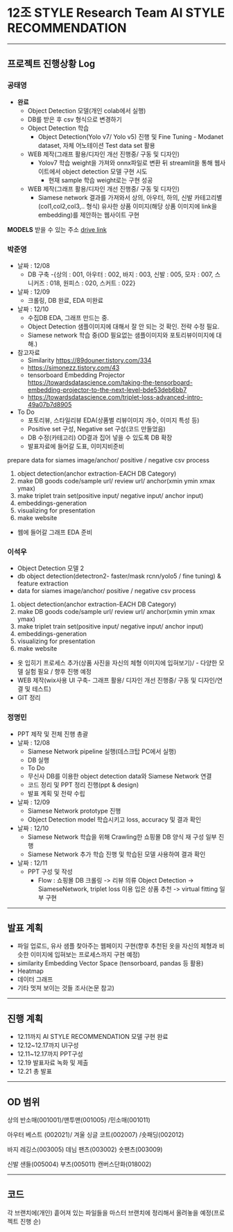 # 12조 STYLE Research Team **AI STYLE RECOMMENDATION** 
----
## 프로젝트 진행상황 Log 

### 공태영
  - **완료**
    - Object Detection 모델(개인 colab에서 실행)
    - DB를 받은 후 csv 형식으로 변경하기 
    - Object Detection 학습 
      - Object Detection(Yolo v7/ Yolo v5) 진행 및 Fine Tuning - Modanet dataset, 자체 어노테이션 Test data set 활용
    - WEB 제작(그래프 활용/디자인 개선 진행중/ 구동 및 디자인)
      - Yolov7 학습 weight을 가져와 onnx파일로 변환 뒤 streamlit을 통해 웹사이트에서 object detection 모델 구현 시도 
        - 현재 sample 학습 weight로는 구현 성공 
    - WEB 제작(그래프 활용/디자인 개선 진행중/ 구동 및 디자인)
      - Siamese network 결과를 가져와서 상의, 아우터, 하의, 신발 카테고리별(col1,col2,col3,.. 형식) 유사한 상품 이미지(해당 상품 이미지에 link을 embedding)를 제안하는 웹사이트 구현

**MODELS** 받을 수 있는 주소 
   [drive link](https://drive.google.com/file/d/19yuG4zq2mTh5iABGEXiQ5ep4EfnTr_jI/view?usp=sharing)
   

### 박준영
- 날짜 : 12/08
  - DB 구축 
    -{상의 : 001, 아우터 : 002, 바지 : 003, 신발 : 005, 모자 : 007, 스니커즈 : 018, 원피스 : 020, 스커트 : 022} 
- 날짜 : 12/09
  - 크롤링, DB 완료, EDA 미완료
- 날짜 : 12/10
  - 수집DB EDA, 그래프 만드는 중.
  - Object Detection 샘플이미지에 대해서 잘 안 되는 것 확인. 전략 수정 필요.
  - Siamese network 학습 중(OD 필요없는 샘플이미지와 포토리뷰이미지에 대해.)
- 참고자료
  - Similarity https://89douner.tistory.com/334
  - https://simonezz.tistory.com/43
  - tensorboard Embedding Projector https://towardsdatascience.com/taking-the-tensorboard-embedding-projector-to-the-next-level-bde53deb6bb7
  - https://towardsdatascience.com/triplet-loss-advanced-intro-49a07b7d8905
- To Do
  - 포토리뷰, 스타일리뷰 EDA(상품별 리뷰이미지 개수, 이미지 특성 등)
  - Positive set 구성, Negative set 구성(코드 만들었음)
  - DB 수정(카테고리) OD결과 집어 넣을 수 있도록 DB 확장
  - 발표자료에 들어갈 도표, 이미지비준비

prepare data for siames
image/anchor/ positive / negative csv
process 

1. object detection(anchor extraction-EACH DB Category)
2. make DB goods code/sample url/ review url/ anchor(xmin ymin xmax ymax)
3. make triplet train set(positive input/ negative input/ anchor input)
4. embeddings-generation
5. visualizing for presentation
6. make website
- 웹에 들어갈 그래프 EDA 준비

### 이석우

  - Object Detection 모델 2
  - db object detection(detectron2- faster/mask rcnn/yolo5 / fine tuning) & feature extraction
  - data for siames
image/anchor/ positive / negative csv
process 
1. object detection(anchor extraction-EACH DB Category)
2. make DB goods code/sample url/ review url/ anchor(xmin ymin xmax ymax)
3. make triplet train set(positive input/ negative input/ anchor input)
4. embeddings-generation
5. visualizing for presentation
6. make website
- 옷 입히기 프로세스 추가(상품 사진을 자신의 체형 이미지에 입혀보기)/ - 다양한 모델 실험 필요 / 향후 진행 예정
- WEB 제작(wix사용 UI 구축- 그래프 활용/ 디자인 개선 진행중/ 구동 및 디자인/연결 및 테스트)
- GIT 정리

### 정명민
- PPT 제작 및 전체 진행 총괄
- 날짜 : 12/08
  - Siamese Network pipeline 실행(데스크탑 PC에서 실행)
  - DB 실행
  - To Do
  - 무신사 DB를 이용한 object detection data와 Siamese Network 연결 
  - 코드 정리 및 PPT 정리 진행(ppt & design)
  - 발표 계획 및 전략 수립
- 날짜 : 12/09
  - Siamese Network prototype 진행
  - Object Detection model 학습시키고 loss, accuracy 및 결과 확인 
- 날짜 : 12/10
  - Siamese Network 학습을 위해 Crawling한 쇼핑몰 DB 양식 재 구성 일부 진행
  - Siamese Network 추가 학습 진행 및 학습된 모델 사용하여 결과 확인
- 날짜 : 12/11
  - PPT 구성 및 작성
    - Flow : 쇼핑몰 DB 크롤링 -> 리뷰 의류 Object Detection -> SiameseNetwork, triplet loss 이용 입은 상품 추천 -> virtual fitting 일부 구현 
----
## 발표 계획
- 파일 업로드, 유사 샘플 찾아주는 웹페이지 구현(향후 추천된 옷을 자신의 체형과 비슷한 이미지에 입혀보는 프로세스까지 구현 예정) 
- similarity Embedding Vector Space (tensorboard, pandas 등 활용)
- Heatmap
- 데이터 그래프
- 기타 멋져 보이는 것들 조사(논문 참고)

---
## 진행 계획
- 12.11까지 AI STYLE RECOMMENDATION 모델 구현 완료
- 12.12~12.17까지 UI구성
- 12.11~12.17까지 PPT구성
- 12.19 발표자료 녹화 및 제출
- 12.21 총 발표
---
## OD 범위 
상의 
반소매(001001)/맨투맨(001005) /민소매(001011)

아우터
베스트 (002021)/ 겨울 싱글 코트(002007)
/숏패딩(002012)

바지
레깅스(003005) 데님 팬츠(003002) 숏팬츠(003009)

신발
샌들(005004) 부츠(005011) 캔버스단화(018002)

---
## 코드
각 브랜치에(개인) 흩어져 있는 파일들을 마스터 브랜치에 정리해서 올려놓을 예정(프로젝트 진행 순)
